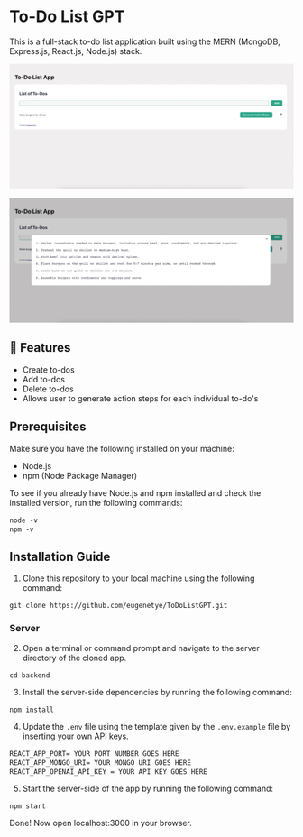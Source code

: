 # To-Do List GPT
This is a full-stack to-do list application built using the MERN (MongoDB, Express.js, React.js, Node.js) stack.

![home page](./images/home.png)

![generate page](./images/generate.png)

## 🚀 Features
- Create to-dos
- Add to-dos
- Delete to-dos
- Allows user to generate action steps for each individual to-do's

## Prerequisites

Make sure you have the following installed on your machine:
- Node.js
- npm (Node Package Manager)

To see if you already have Node.js and npm installed and check the installed version, run the following commands:

```shell
node -v
npm -v
```

## Installation Guide

1. Clone this repository to your local machine using the following command:
```shell
git clone https://github.com/eugenetye/ToDoListGPT.git
```

### Server
2. Open a terminal or command prompt and navigate to the server directory of the cloned app.
```shell
cd backend
```
3. Install the server-side dependencies by running the following command:
```shell
npm install
```

4. Update the `.env` file using the template given by the `.env.example` file by inserting your own API keys.
```shell
REACT_APP_PORT= YOUR PORT NUMBER GOES HERE
REACT_APP_MONGO_URI= YOUR MONGO URI GOES HERE
REACT_APP_OPENAI_API_KEY = YOUR API KEY GOES HERE
```

5. Start the server-side of the app by running the following command:
```shell
npm start
```

Done! Now open localhost:3000 in your browser.
